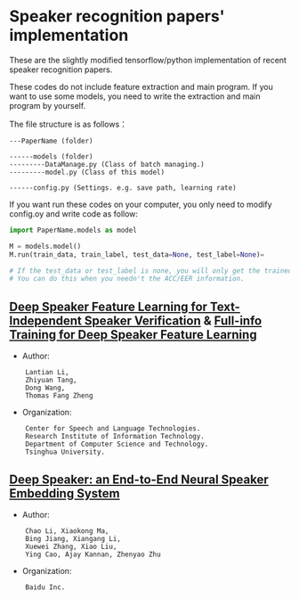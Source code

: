# Speaker recognition papers' implementation
These are the slightly modified tensorflow/python implementation of recent speaker recognition papers.

These codes do not include feature extraction and main program. If you want to use some models, you need to write the extraction and main program by yourself.

The file structure is as follows：
```
---PaperName (folder)

------models (folder)
---------DataManage.py (Class of batch managing.)
---------model.py (Class of this model)

------config.py (Settings. e.g. save path, learning rate)
```
If you want run these codes on your computer, you only need to modify config.oy and write code as follow:
```python
import PaperName.models as model

M = models.model()
M.run(train_data, train_label, test_data=None, test_label=None)=

# If the test_data or test_label is none, you will only get the trained model. 
# You can do this when you needn't the ACC/EER information.
```

## [Deep Speaker Feature Learning for Text-Independent Speaker Verification](https://github.com/vzxxbacq/speaker-recognition-papers/blob/master/CT-DNN/Deep_Speaker_Feature_Learning_for_Text-Independent.pdf) & [Full-info Training for Deep Speaker Feature Learning](https://github.com/vzxxbacq/speaker-recognition-papers/blob/master/CT-DNN/Full_info_deep_speaker_feature_learning.pdf)

- Author:
```
    Lantian Li,
    Zhiyuan Tang,  
    Dong Wang, 
    Thomas Fang Zheng  
```
- Organization:
```
    Center for Speech and Language Technologies.
    Research Institute of Information Technology.
    Department of Computer Science and Technology.
    Tsinghua University.
```
## [Deep Speaker: an End-to-End Neural Speaker Embedding System](https://github.com/vzxxbacq/speaker-recognition-papers/blob/master/DeepSpeaker/Deep%20Speaker%20an%20End-to-End%20Neural%20Speaker%20Embedding%20System.pdf)

- Author:
```
    Chao Li, Xiaokong Ma,
    Bing Jiang, Xiangang Li,
    Xuewei Zhang, Xiao Liu,
    Ying Cao, Ajay Kannan, Zhenyao Zhu
```
- Organization:
```
    Baidu Inc.
```
